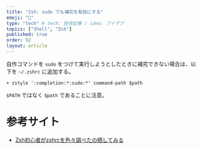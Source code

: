 ```yaml
---
title: "Zsh: sudo でも補完を有効にする"
emoji: "🐚"
type: "tech" # tech: 技術記事 / idea: アイデア
topics: ["Shell", "Zsh"]
published: true
order: 92
layout: article
---
```


自作コマンドを `sudo` をつけて実行しようとしたときに補完できない場合は、以下を `~/.zshrc` に追加する。

```diff:~/.zshrc
+ zstyle ':completion:*:sudo:*' command-path $path
```

`$PATH` ではなく `$path` であることに注意。

# 参考サイト
* [Zsh初心者がzshrcを色々調べたの晒してみる](https://qiita.com/ryuichi1208/items/2eef96debebb15f5b402#zshrc%E3%82%B3%E3%83%A1%E3%83%B3%E3%83%88%E4%BB%98%E3%81%8D)
